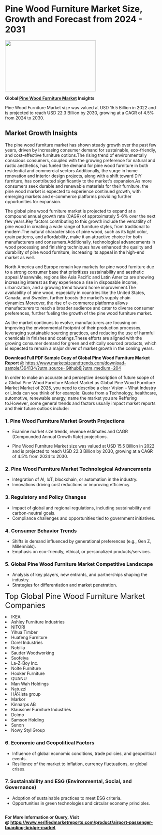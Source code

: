 <H1>Pine Wood Furniture Market Size, Growth and Forecast from 2024 - 2031</H1><img class="aligncenter size-medium wp-image-584254" src="https://thirdeyenews.in/wp-content/uploads/2024/09/Global-Market-Research-300x168.jpeg" alt="" width="300" height="168" /><p><strong>Global&nbsp;<a href="https://www.marketsizeandtrends.com/download-sample/364134/?utm_source=Github8j?utm_medium=204">Pine Wood Furniture Market</a> Insights</strong></p><p>Pine Wood Furniture Market size was valued at USD 15.5 Billion in 2022 and is projected to reach USD 22.3 Billion by 2030, growing at a CAGR of 4.5% from 2024 to 2030.</p><p><h2>Market Growth Insights</h2> <p>The pine wood furniture market has shown steady growth over the past few years, driven by increasing consumer demand for sustainable, eco-friendly, and cost-effective furniture options.The rising trend of environmentally conscious consumers, coupled with the growing preference for natural and rustic aesthetics, has fueled the demand for pine wood furniture in both residential and commercial sectors.Additionally, the surge in home renovation and interior design projects, along with a shift toward DIY furniture, has contributed significantly to the market's expansion.As more consumers seek durable and renewable materials for their furniture, the pine wood market is expected to experience continued growth, with emerging markets and e-commerce platforms providing further opportunities for expansion.</p> <p>The global pine wood furniture market is projected to expand at a compound annual growth rate (CAGR) of approximately 5-6% over the next few years.Key factors contributing to this growth include the versatility of pine wood in creating a wide range of furniture styles, from traditional to modern.The natural characteristics of pine wood, such as its light color, grain patterns, and affordability, make it an attractive choice for both manufacturers and consumers.Additionally, technological advancements in wood processing and finishing techniques have enhanced the quality and durability of pine wood furniture, increasing its appeal in the high-end market as well.</p> <p>North America and Europe remain key markets for pine wood furniture due to a strong consumer base that prioritizes sustainability and aesthetic appeal.Meanwhile, regions like Asia Pacific and Latin America are showing increasing interest as they experience a rise in disposable income, urbanization, and a growing trend toward home improvement.The availability of pine wood, especially in countries like the United States, Canada, and Sweden, further boosts the market’s supply chain dynamics.Moreover, the rise of e-commerce platforms allows manufacturers to reach a broader audience and cater to diverse consumer preferences, further fueling the growth of the pine wood furniture market.</p> <p>As the market continues to evolve, manufacturers are focusing on improving the environmental footprint of their production processes, leveraging sustainable sourcing practices, and reducing the use of harmful chemicals in finishes and coatings.These efforts are aligned with the growing consumer demand for green and ethically sourced products, which is expected to remain a major driver of market growth in the coming years.</p> <p><span class=""><strong>Download Full PDF Sample Copy of Global Pine Wood Furniture Market Report</strong> @ <a href="https://www.marketsizeandtrends.com/download-sample/364134/?utm_source=Github8j?utm_medium=204" target="_blank">https://www.marketsizeandtrends.com/download-sample/364134/?utm_source=Github8j?utm_medium=204</a></span></p><p>In order to make an accurate and perceptive description of future scope of a Global&nbsp;Pine Wood Furniture Market Market as Global&nbsp;Pine Wood Furniture Market Market of 2025, you need to describe a clear Vision &ndash; What Industry or Linda can you think of for example: Quote from a Technology, healthcare, automotive, renewable energy, name the market you are Reffering to.However, some general trends and factors usually impact market reports and their future outlook include:</p><h3>1.&nbsp;<strong>Pine Wood Furniture Market Growth Projections</strong></h3><ul><li>Examine market size trends, revenue estimates and CAGR (Compounded Annual Growth Rate) projections.</li><li><p>Pine Wood Furniture Market size was valued at USD 15.5 Billion in 2022 and is projected to reach USD 22.3 Billion by 2030, growing at a CAGR of 4.5% from 2024 to 2030.</p></li></ul><h3>2.&nbsp;<strong>Pine Wood Furniture Market Technological Advancements</strong></h3><ul><li>Integration of AI, IoT, blockchain, or automation in the industry.</li><li>Innovations driving cost reductions or improving efficiency.</li></ul><h3>3.&nbsp;<strong>Regulatory and Policy Changes</strong></h3><ul><li>Impact of global and regional regulations, including sustainability and carbon-neutral goals.</li><li>Compliance challenges and opportunities tied to government initiatives.</li></ul><h3>4.&nbsp;<strong>Consumer Behavior Trends</strong></h3><ul><li>Shifts in demand influenced by generational preferences (e.g., Gen Z, Millennials).</li><li>Emphasis on eco-friendly, ethical, or personalized products/services.</li></ul><h3>5.&nbsp;<strong>Global Pine Wood Furniture Market Competitive Landscape</strong></h3><ul><li>Analysis of key players, new entrants, and partnerships shaping the industry.</li><li>Strategies for differentiation and market penetration.</li></ul><p data-pm-slice="1 1 []"><span style="color: inherit; font-family: inherit; font-size: 25px;">Top Global Pine Wood Furniture Market Companies</span></p><div class="" data-test-id=""><p><li>IKEA</li><li> Ashley Furniture Industries</li><li> NITORI</li><li> Yihua Timber</li><li> Huafeng Furniture</li><li> Dorel Industries</li><li> Nobilia</li><li> Sauder Woodworking</li><li> Suofeiya</li><li> La-Z-Boy Inc.</li><li> Nolte Furniture</li><li> Hooker Furniture</li><li> QUANU</li><li> Man Wah Holdings</li><li> Natuzzi</li><li> HÃ¼lsta group</li><li> Markor</li><li> Kinnarps AB</li><li> Klaussner Furniture Industries</li><li> Doimo</li><li> Samson Holding</li><li> Sunon</li><li> Nowy Styl Group</li></p></div><h3>6.&nbsp;<strong>Economic and Geopolitical Factors</strong></h3><ul><li>Influence of global economic conditions, trade policies, and geopolitical events.</li><li>Resilience of the market to inflation, currency fluctuations, or global crises.</li></ul><h3>7.&nbsp;<strong>Sustainability and ESG (Environmental, Social, and Governance)</strong></h3><ul><li>Adoption of sustainable practices to meet ESG criteria.</li><li>Opportunities in green technologies and circular economy principles.</li></ul><h2><strong style="font-size: 14px;">For More Information or Query, Visit @&nbsp;</strong><a style="background-color: #ffffff; font-size: 14px;" href="https://www.marketsizeandtrends.com/report/pine-wood-furniture-market/" target="_blank">https://www.verifiedmarketreports.com/product/airport-passenger-boarding-bridge-market</a></h2>